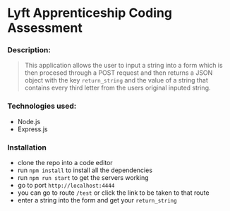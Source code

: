 # Lyft Apprenticeship Coding Assessment 

### Description:
> This application allows the user to input a string into a form which is then procesed through a POST request and then returns a JSON object with the key `return_string` and the value of a string that contains every third letter from the users original inputed string.

### Technologies used:
- Node.js
- Express.js

### Installation
- clone the repo into a code editor 
- run `npm install` to install all the dependencies
- run `npm run start` to get the servers working
- go to port `http://localhost:4444`
- you can go to route `/test` or click the link to be taken to that route
- enter a string into the form and get your `return_string`
